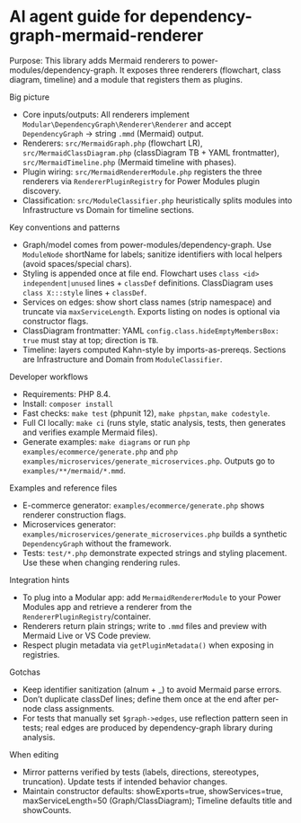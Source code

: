 # AI agent guide for dependency-graph-mermaid-renderer

Purpose: This library adds Mermaid renderers to power-modules/dependency-graph. It exposes three renderers (flowchart, class diagram, timeline) and a module that registers them as plugins.

Big picture
- Core inputs/outputs: All renderers implement `Modular\DependencyGraph\Renderer\Renderer` and accept `DependencyGraph` -> string `.mmd` (Mermaid) output.
- Renderers: `src/MermaidGraph.php` (flowchart LR), `src/MermaidClassDiagram.php` (classDiagram TB + YAML frontmatter), `src/MermaidTimeline.php` (Mermaid timeline with phases).
- Plugin wiring: `src/MermaidRendererModule.php` registers the three renderers via `RendererPluginRegistry` for Power Modules plugin discovery.
- Classification: `src/ModuleClassifier.php` heuristically splits modules into Infrastructure vs Domain for timeline sections.

Key conventions and patterns
- Graph/model comes from power-modules/dependency-graph. Use `ModuleNode` shortName for labels; sanitize identifiers with local helpers (avoid spaces/special chars).
- Styling is appended once at file end. Flowchart uses `class <id> independent|unused` lines + `classDef` definitions. ClassDiagram uses `class X:::style` lines + `classDef`.
- Services on edges: show short class names (strip namespace) and truncate via `maxServiceLength`. Exports listing on nodes is optional via constructor flags.
- ClassDiagram frontmatter: YAML `config.class.hideEmptyMembersBox: true` must stay at top; direction is `TB`.
- Timeline: layers computed Kahn-style by imports-as-prereqs. Sections are Infrastructure and Domain from `ModuleClassifier`.

Developer workflows
- Requirements: PHP 8.4.
- Install: `composer install`
- Fast checks: `make test` (phpunit 12), `make phpstan`, `make codestyle`.
- Full CI locally: `make ci` (runs style, static analysis, tests, then generates and verifies example Mermaid files).
- Generate examples: `make diagrams` or run `php examples/ecommerce/generate.php` and `php examples/microservices/generate_microservices.php`. Outputs go to `examples/**/mermaid/*.mmd`.

Examples and reference files
- E-commerce generator: `examples/ecommerce/generate.php` shows renderer construction flags.
- Microservices generator: `examples/microservices/generate_microservices.php` builds a synthetic `DependencyGraph` without the framework.
- Tests: `test/*.php` demonstrate expected strings and styling placement. Use these when changing rendering rules.

Integration hints
- To plug into a Modular app: add `MermaidRendererModule` to your Power Modules app and retrieve a renderer from the `RendererPluginRegistry`/container.
- Renderers return plain strings; write to `.mmd` files and preview with Mermaid Live or VS Code preview.
- Respect plugin metadata via `getPluginMetadata()` when exposing in registries.

Gotchas
- Keep identifier sanitization (alnum + _) to avoid Mermaid parse errors.
- Don’t duplicate classDef lines; define them once at the end after per-node class assignments.
- For tests that manually set `$graph->edges`, use reflection pattern seen in tests; real edges are produced by dependency-graph library during analysis.

When editing
- Mirror patterns verified by tests (labels, directions, stereotypes, truncation). Update tests if intended behavior changes.
- Maintain constructor defaults: showExports=true, showServices=true, maxServiceLength=50 (Graph/ClassDiagram); Timeline defaults title and showCounts.
